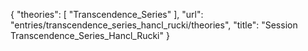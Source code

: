 {
    "theories": [
        "Transcendence_Series"
    ],
    "url": "entries/transcendence_series_hancl_rucki/theories",
    "title": "Session Transcendence_Series_Hancl_Rucki"
}
